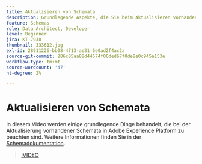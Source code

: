 ```yaml
---
title: Aktualisieren von Schemata
description: Grundlegende Aspekte, die Sie beim Aktualisieren vorhandener Schemata in Adobe Experience Platform beachten müssen.
feature: Schemas
role: Data Architect, Developer
level: Beginner
jira: KT-7938
thumbnail: 333612.jpg
exl-id: 28911226-bb08-4713-ae31-6e0ad2f4ac2a
source-git-commit: 286c85aa88d44574f00ded67f0de8e0c945a153e
workflow-type: tm+mt
source-wordcount: '47'
ht-degree: 2%

---
```


# Aktualisieren von Schemata

In diesem Video werden einige grundlegende Dinge behandelt, die bei der Aktualisierung vorhandener Schemata in Adobe Experience Platform zu beachten sind. Weitere Informationen finden Sie in der [Schemadokumentation](https://experienceleague.adobe.com/docs/experience-platform/xdm/home.html?lang=de).

>[!VIDEO](https://video.tv.adobe.com/v/333612?learn=on&enablevpops)
